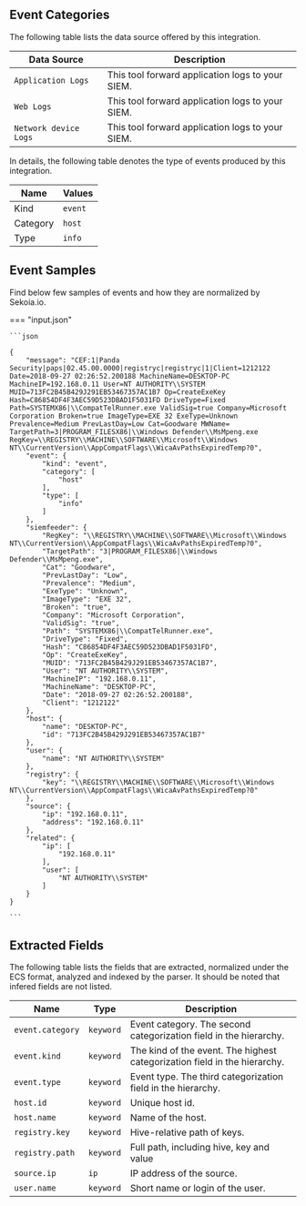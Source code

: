 
## Event Categories


The following table lists the data source offered by this integration.

| Data Source | Description                          |
| ----------- | ------------------------------------ |
| `Application Logs` | This tool forward application logs to your SIEM. |
| `Web Logs` | This tool forward application logs to your SIEM. |
| `Network device Logs` | This tool forward application logs to your SIEM. |





In details, the following table denotes the type of events produced by this integration.

| Name | Values |
| ---- | ------ |
| Kind | `event` |
| Category | `host` |
| Type | `info` |




## Event Samples

Find below few samples of events and how they are normalized by Sekoia.io.


=== "input.json"

    ```json
	
    {
        "message": "CEF:1|Panda Security|paps|02.45.00.0000|registryc|registryc|1|Client=1212122 Date=2018-09-27 02:26:52.200188 MachineName=DESKTOP-PC MachineIP=192.168.0.11 User=NT AUTHORITY\\SYSTEM MUID=713FC2B45B429J291EB53467357AC1B7 Op=CreateExeKey Hash=C86854DF4F3AEC59D523DBAD1F5031FD DriveType=Fixed Path=SYSTEMX86|\\CompatTelRunner.exe ValidSig=true Company=Microsoft Corporation Broken=true ImageType=EXE 32 ExeType=Unknown Prevalence=Medium PrevLastDay=Low Cat=Goodware MWName= TargetPath=3|PROGRAM_FILESX86|\\Windows Defender\\MsMpeng.exe RegKey=\\REGISTRY\\MACHINE\\SOFTWARE\\Microsoft\\Windows NT\\CurrentVersion\\AppCompatFlags\\WicaAvPathsExpiredTemp?0",
        "event": {
            "kind": "event",
            "category": [
                "host"
            ],
            "type": [
                "info"
            ]
        },
        "siemfeeder": {
            "RegKey": "\\REGISTRY\\MACHINE\\SOFTWARE\\Microsoft\\Windows NT\\CurrentVersion\\AppCompatFlags\\WicaAvPathsExpiredTemp?0",
            "TargetPath": "3|PROGRAM_FILESX86|\\Windows Defender\\MsMpeng.exe",
            "Cat": "Goodware",
            "PrevLastDay": "Low",
            "Prevalence": "Medium",
            "ExeType": "Unknown",
            "ImageType": "EXE 32",
            "Broken": "true",
            "Company": "Microsoft Corporation",
            "ValidSig": "true",
            "Path": "SYSTEMX86|\\CompatTelRunner.exe",
            "DriveType": "Fixed",
            "Hash": "C86854DF4F3AEC59D523DBAD1F5031FD",
            "Op": "CreateExeKey",
            "MUID": "713FC2B45B429J291EB53467357AC1B7",
            "User": "NT AUTHORITY\\SYSTEM",
            "MachineIP": "192.168.0.11",
            "MachineName": "DESKTOP-PC",
            "Date": "2018-09-27 02:26:52.200188",
            "Client": "1212122"
        },
        "host": {
            "name": "DESKTOP-PC",
            "id": "713FC2B45B429J291EB53467357AC1B7"
        },
        "user": {
            "name": "NT AUTHORITY\\SYSTEM"
        },
        "registry": {
            "key": "\\REGISTRY\\MACHINE\\SOFTWARE\\Microsoft\\Windows NT\\CurrentVersion\\AppCompatFlags\\WicaAvPathsExpiredTemp?0"
        },
        "source": {
            "ip": "192.168.0.11",
            "address": "192.168.0.11"
        },
        "related": {
            "ip": [
                "192.168.0.11"
            ],
            "user": [
                "NT AUTHORITY\\SYSTEM"
            ]
        }
    }
    	
	```





## Extracted Fields

The following table lists the fields that are extracted, normalized under the ECS format, analyzed and indexed by the parser. It should be noted that infered fields are not listed.

| Name | Type | Description                |
| ---- | ---- | ---------------------------|
|`event.category` | `keyword` | Event category. The second categorization field in the hierarchy. |
|`event.kind` | `keyword` | The kind of the event. The highest categorization field in the hierarchy. |
|`event.type` | `keyword` | Event type. The third categorization field in the hierarchy. |
|`host.id` | `keyword` | Unique host id. |
|`host.name` | `keyword` | Name of the host. |
|`registry.key` | `keyword` | Hive-relative path of keys. |
|`registry.path` | `keyword` | Full path, including hive, key and value |
|`source.ip` | `ip` | IP address of the source. |
|`user.name` | `keyword` | Short name or login of the user. |

